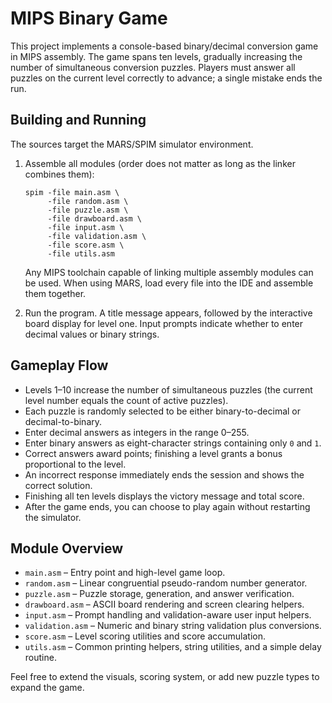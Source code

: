 # MIPS Binary Game

This project implements a console-based binary/decimal conversion game in MIPS assembly. The game spans ten levels, gradually increasing the number of simultaneous conversion puzzles. Players must answer all puzzles on the current level correctly to advance; a single mistake ends the run.

## Building and Running

The sources target the MARS/SPIM simulator environment.

1. Assemble all modules (order does not matter as long as the linker combines them):
   ```
   spim -file main.asm \
        -file random.asm \
        -file puzzle.asm \
        -file drawboard.asm \
        -file input.asm \
        -file validation.asm \
        -file score.asm \
        -file utils.asm
   ```
   Any MIPS toolchain capable of linking multiple assembly modules can be used. When using MARS, load every file into the IDE and assemble them together.

2. Run the program. A title message appears, followed by the interactive board display for level one. Input prompts indicate whether to enter decimal values or binary strings.

## Gameplay Flow

- Levels 1–10 increase the number of simultaneous puzzles (the current level number equals the count of active puzzles).
- Each puzzle is randomly selected to be either binary-to-decimal or decimal-to-binary.
- Enter decimal answers as integers in the range 0–255.
- Enter binary answers as eight-character strings containing only `0` and `1`.
- Correct answers award points; finishing a level grants a bonus proportional to the level.
- An incorrect response immediately ends the session and shows the correct solution.
- Finishing all ten levels displays the victory message and total score.
- After the game ends, you can choose to play again without restarting the simulator.

## Module Overview

- `main.asm` – Entry point and high-level game loop.
- `random.asm` – Linear congruential pseudo-random number generator.
- `puzzle.asm` – Puzzle storage, generation, and answer verification.
- `drawboard.asm` – ASCII board rendering and screen clearing helpers.
- `input.asm` – Prompt handling and validation-aware user input helpers.
- `validation.asm` – Numeric and binary string validation plus conversions.
- `score.asm` – Level scoring utilities and score accumulation.
- `utils.asm` – Common printing helpers, string utilities, and a simple delay routine.

Feel free to extend the visuals, scoring system, or add new puzzle types to expand the game.
